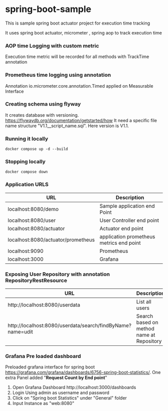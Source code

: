# spring-boot-sample
This is sample spring boot actuator project for execution time tracking

It uses spring boot actuator, micrometer , spring aop to track execution time


### AOP time Logging with custom metric
Execution time metric will be recorded for all methods with TrackTime annotation

### Prometheus time logging using annotation
Annotation io.micrometer.core.annotation.Timed applied on Measurable Interface

### Creating schema using flyway
It creates database with versioning. https://flywaydb.org/documentation/getstarted/how
It need a specific file name structure "V1.1__script_name.sql". Here version is V1.1.

### Running it locally
`docker compose up -d --build`

### Stopping locally

`docker compose down`

### Application URLS
| URL                                | Description                              |
|------------------------------------|------------------------------------------|
| localhost:8080/demo                | Sample application end Point             |
| localhost:8080/user                | User Controller end point                |
| localhost:8080/actuator            | Actuator end point                       |
| localhost:8080/actuator/prometheus | application prometheus metrics end point |
| localhost:9090                     | Prometheus                               |
| localhost:3000                     | Grafana                                  |

### Exposing User Repository with annotation RepositoryRestResource 
| URL                                                     | Description                               |
|---------------------------------------------------------|-------------------------------------------|
| http://localhost:8080/userdata                              | List all users                            |
| http://localhost:8080/userdata/search/findByName?name=udit  | Search based on method name at Repository |

### Grafana Pre loaded dashboard
Preloaded grafana interface for spring boot
https://grafana.com/grafana/dashboards/6756-spring-boot-statistics/.
One extra Panel added "**Request Count by End point**"

1. Open Grafana Dashboard http://localhost:3000/dashboards
2. Login Using admin as username and password
3. Click on "Spring boot Statistics" under "General" folder
4. Input Instance as "web:8080"

